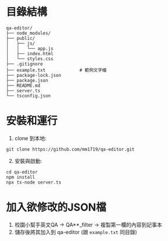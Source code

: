 # 目錄結構
```plaintext
qa-editor/
├── node_modules/
├── public/
│   ├── js/
│   │   └── app.js
│   ├── index.html
│   └── styles.css
├── .gitignore
├── example.txt             # 範例文字檔
├── package-lock.json
├── package.json
├── README.md
├── server.ts
└── tsconfig.json
```

# 安裝和運行
1. clone 到本地:
```
git clone https://github.com/mm1719/qa-editor.git
```
2. 安裝與啟動:
```
cd qa-editor
npm install
npx ts-node server.ts
```

# 加入欲修改的JSON檔
1. 校園小幫手英文QA -> QA**_filter -> 複製第一欄的內容到記事本
2. 儲存後將其加入到 qa-editor (跟 `example.txt` 同目錄)